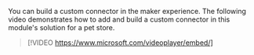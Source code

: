 You can build a custom connector in the maker experience. The following video demonstrates how to add and build a custom connector in this module's solution for a pet store.

> [!VIDEO https://www.microsoft.com/videoplayer/embed/]
